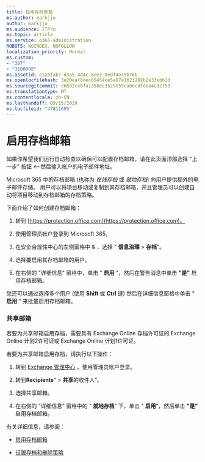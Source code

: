 ```yaml
---
title: 启用存档邮箱
ms.author: markjjo
author: markjjo
ms.audience: ITPro
ms.topic: article
ms.service: o365-administration
ROBOTS: NOINDEX, NOFOLLOW
localization_priority: Normal
ms.custom:
- "307"
- "3100008"
ms.assetid: e1a5fab7-d3a5-4d4c-8ee2-0edf4ec9b76b
ms.openlocfilehash: 3e20eaf8dec85454ce5a67e1b21292b2a33ebb1d
ms.sourcegitcommit: c6692ce0fa1358ec3529e59ca0ecdfdea4cdc759
ms.translationtype: MT
ms.contentlocale: zh-CN
ms.lasthandoff: 09/15/2020
ms.locfileid: "47811695"
---
```

# <a name="enable-an-archive-mailbox"></a>启用存档邮箱

如果你希望我们运行自动检查以确保可以配置存档邮箱，请在此页面顶部选择 "上一步" 按钮 <--然后输入帐户的电子邮件地址。

Microsoft 365 中的存档邮箱 (也称为 *在线存档* 或 *就地存档*) 向用户提供额外的电子邮件存储。 用户可以将项目移动或复制到其存档邮箱，并且管理员可以创建自动将项目移动到存档邮箱的存档策略。
  
下面介绍了如何创建存档邮箱：
  
1. 转到 [https://protection.office.com](https://protection.office.com)。

2. 使用管理员帐户登录到 Microsoft 365。

3. 在安全合规性中心的左侧窗格中 &amp; ，选择 " **信息治理** \> **存档**"。

4. 选择要启用其存档邮箱的用户。

5. 在右侧的 "详细信息" 窗格中，单击 " **启用** "，然后在警告消息中单击 **"是"** 启用存档邮箱。

您还可以通过选择多个用户 (使用 **Shift** 或 **Ctrl** 键) 然后在详细信息窗格中单击 " **启用** " 来批量启用存档邮箱。
  
### <a name="shared-mailboxes"></a>共享邮箱

若要为共享邮箱启用存档，需要具有 Exchange Online 存档许可证的 Exchange Online 计划2许可证或 Exchange Online 计划1许可证。  

若要为共享邮箱启用存档，请执行以下操作：

1. 转到 [Exchange 管理中心](https://outlook.office365.com/ecp) ，使用管理员帐户登录。

2. 转到**Recipients**"  >  **共享**的收件人"。

3. 选择共享邮箱。

4. 在右侧的 "详细信息" 窗格中的 " **就地存档**" 下，单击 " **启用**"，然后单击 **"是"** 启用存档邮箱。

有关详细信息，请参阅：
  
- [启用存档邮箱](https://docs.microsoft.com/microsoft-365/compliance/enable-archive-mailboxes)

- [设置存档和删除策略](https://docs.microsoft.com//office365/securitycompliance/set-up-an-archive-and-deletion-policy-for-mailboxes)
